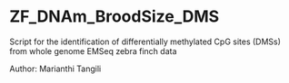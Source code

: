 # ZF_DNAm_BroodSize_DMS
Script for the identification of differentially methylated CpG sites (DMSs) from whole genome EMSeq zebra finch data

Author: Marianthi Tangili
